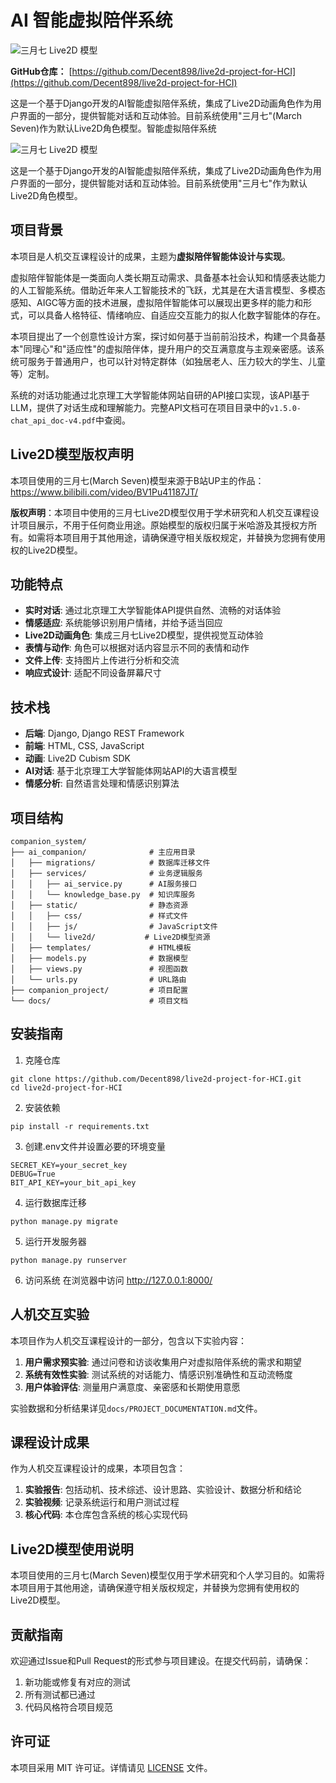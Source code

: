 # AI 智能虚拟陪伴系统

![三月七 Live2D 模型](https://i.imgur.com/XTtpPVX.png)

**GitHub仓库：** [https://github.com/Decent898/live2d-project-for-HCI](https://github.com/Decent898/live2d-project-for-HCI)

这是一个基于Django开发的AI智能虚拟陪伴系统，集成了Live2D动画角色作为用户界面的一部分，提供智能对话和互动体验。目前系统使用"三月七"(March Seven)作为默认Live2D角色模型。智能虚拟陪伴系统

![三月七 Live2D 模型](https://i.imgur.com/XTtpPVX.png)

这是一个基于Django开发的AI智能虚拟陪伴系统，集成了Live2D动画角色作为用户界面的一部分，提供智能对话和互动体验。目前系统使用"三月七"作为默认Live2D角色模型。

## 项目背景

本项目是人机交互课程设计的成果，主题为**虚拟陪伴智能体设计与实现**。

虚拟陪伴智能体是一类面向人类长期互动需求、具备基本社会认知和情感表达能力的人工智能系统。借助近年来人工智能技术的飞跃，尤其是在大语言模型、多模态感知、AIGC等方面的技术进展，虚拟陪伴智能体可以展现出更多样的能力和形式，可以具备人格特征、情绪响应、自适应交互能力的拟人化数字智能体的存在。

本项目提出了一个创意性设计方案，探讨如何基于当前前沿技术，构建一个具备基本"同理心"和"适应性"的虚拟陪伴体，提升用户的交互满意度与主观亲密感。该系统可服务于普通用户，也可以针对特定群体（如独居老人、压力较大的学生、儿童等）定制。

系统的对话功能通过北京理工大学智能体网站自研的API接口实现，该API基于LLM，提供了对话生成和理解能力。完整API文档可在项目目录中的`v1.5.0-chat_api_doc-v4.pdf`中查阅。

## Live2D模型版权声明

本项目使用的三月七(March Seven)模型来源于B站UP主的作品：https://www.bilibili.com/video/BV1Pu41187JT/

**版权声明**：本项目中使用的三月七Live2D模型仅用于学术研究和人机交互课程设计项目展示，不用于任何商业用途。原始模型的版权归属于米哈游及其授权方所有。如需将本项目用于其他用途，请确保遵守相关版权规定，并替换为您拥有使用权的Live2D模型。

## 功能特点

- **实时对话**: 通过北京理工大学智能体API提供自然、流畅的对话体验
- **情感适应**: 系统能够识别用户情绪，并给予适当回应
- **Live2D动画角色**: 集成三月七Live2D模型，提供视觉互动体验
- **表情与动作**: 角色可以根据对话内容显示不同的表情和动作
- **文件上传**: 支持图片上传进行分析和交流
- **响应式设计**: 适配不同设备屏幕尺寸

## 技术栈

- **后端**: Django, Django REST Framework
- **前端**: HTML, CSS, JavaScript
- **动画**: Live2D Cubism SDK
- **AI对话**: 基于北京理工大学智能体网站API的大语言模型
- **情感分析**: 自然语言处理和情感识别算法

## 项目结构

```
companion_system/
├── ai_companion/              # 主应用目录
│   ├── migrations/            # 数据库迁移文件
│   ├── services/              # 业务逻辑服务
│   │   ├── ai_service.py      # AI服务接口
│   │   └── knowledge_base.py  # 知识库服务
│   ├── static/                # 静态资源
│   │   ├── css/               # 样式文件
│   │   ├── js/                # JavaScript文件
│   │   └── live2d/           # Live2D模型资源
│   ├── templates/             # HTML模板
│   ├── models.py              # 数据模型
│   ├── views.py               # 视图函数
│   └── urls.py                # URL路由
├── companion_project/         # 项目配置
└── docs/                      # 项目文档
```

## 安装指南

1. 克隆仓库
```
git clone https://github.com/Decent898/live2d-project-for-HCI.git
cd live2d-project-for-HCI
```

2. 安装依赖
```
pip install -r requirements.txt
```

3. 创建.env文件并设置必要的环境变量
```
SECRET_KEY=your_secret_key
DEBUG=True
BIT_API_KEY=your_bit_api_key
```

4. 运行数据库迁移
```
python manage.py migrate
```

5. 运行开发服务器
```
python manage.py runserver
```

6. 访问系统
在浏览器中访问 http://127.0.0.1:8000/

## 人机交互实验

本项目作为人机交互课程设计的一部分，包含以下实验内容：

1. **用户需求预实验**: 通过问卷和访谈收集用户对虚拟陪伴系统的需求和期望
2. **系统有效性实验**: 测试系统的对话能力、情感识别准确性和互动流畅度
3. **用户体验评估**: 测量用户满意度、亲密感和长期使用意愿

实验数据和分析结果详见`docs/PROJECT_DOCUMENTATION.md`文件。

## 课程设计成果

作为人机交互课程设计的成果，本项目包含：

1. **实验报告**: 包括动机、技术综述、设计思路、实验设计、数据分析和结论
2. **实验视频**: 记录系统运行和用户测试过程
3. **核心代码**: 本仓库包含系统的核心实现代码

## Live2D模型使用说明

本项目使用的三月七(March Seven)模型仅用于学术研究和个人学习目的。如需将本项目用于其他用途，请确保遵守相关版权规定，并替换为您拥有使用权的Live2D模型。

## 贡献指南

欢迎通过Issue和Pull Request的形式参与项目建设。在提交代码前，请确保：

1. 新功能或修复有对应的测试
2. 所有测试都已通过
3. 代码风格符合项目规范

## 许可证

本项目采用 MIT 许可证。详情请见 [LICENSE](LICENSE) 文件。
